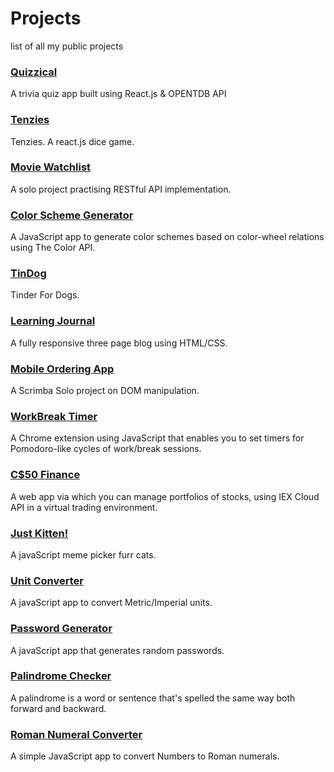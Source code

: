 # Projects
list of all my public projects
### [Quizzical](https://github.com/hinedy/quizzical)
A trivia quiz app built using React.js & OPENTDB API 

### [Tenzies](https://github.com/hinedy/tenzies)
Tenzies. A react.js dice game.
### [Movie Watchlist](https://hinedy.github.io/Movie-Watchlist/)
A solo project practising RESTful API implementation.

### [Color Scheme Generator](https://github.com/hinedy/Color-Scheme-Generator)
A JavaScript app to generate color schemes based on color-wheel relations using The Color API.

### [TinDog](https://github.com/hinedy/TinDog)
Tinder For Dogs.

### [Learning Journal](https://github.com/hinedy/Learning-Journal)
A fully responsive three page blog using HTML/CSS. 

### [Mobile Ordering App](https://hinedy.github.io/mobile-ordering-app/)
A Scrimba Solo project on DOM manipulation.

### [WorkBreak Timer](https://github.com/hinedy/WorkBreak-Timer)
A Chrome extension using JavaScript that enables you to set timers for Pomodoro-like cycles of work/break sessions.

### [C$50 Finance](https://github.com/hinedy/finance)
A web app via which you can manage portfolios of stocks, using IEX Cloud API in a virtual trading environment. 

### [Just Kitten!](https://github.com/hinedy/just-kitten)
A javaScript meme picker furr cats. 

### [Unit Converter](https://github.com/hinedy/Unit-Converter)
A javaScript app to convert Metric/Imperial units.

### [Password Generator](https://github.com/hinedy/Password-Generator)
A javaScript app that generates random passwords. 

### [Palindrome Checker](https://github.com/hinedy/Palindrome-Checker)
A palindrome is a word or sentence that's spelled the same way both forward and backward.

### [Roman Numeral Converter](https://github.com/hinedy/Roman-Numeral-Converter)
A simple JavaScript app to convert Numbers to Roman numerals.
